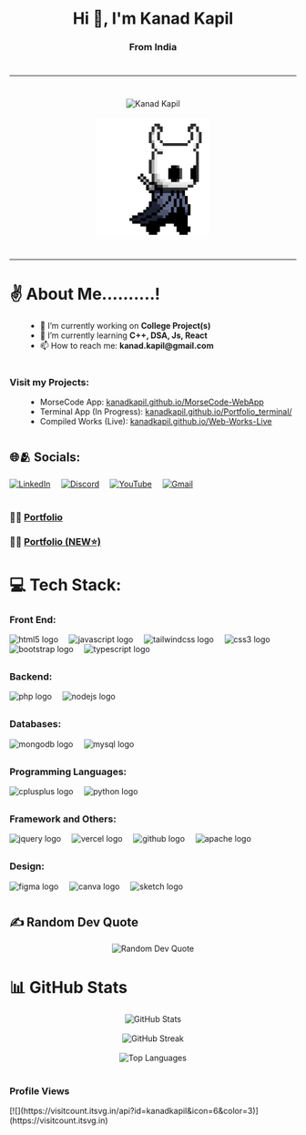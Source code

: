 <!-- Centered Header Section -->
<h1 align="center" style="margin-bottom: 20px;">Hi 👋, I'm Kanad Kapil</h1> 
<h3 align="center" style="margin-bottom: 40px;">From India</h3>
<hr style="margin-bottom: 40px;">

<!-- Typing Text Banner -->
<p align="center" style="margin-bottom: 40px;">
  <img src="https://readme-typing-svg.demolab.com/?lines=Computer%20Science%20Student;Web%20Developer&font=Silkscreen&center=true&width=800&height=57&color=52cbd1&vCenter=true&pause=300&size=44" alt="Kanad Kapil" />
  <br><br>
  <img src="https://raw.githubusercontent.com/TanZng/TanZng/master/assets/hollor_knight3.gif" width="200">
</p>
<hr style="margin-bottom: 40px;">

<!-- About Me Section -->
<h1>✌️ About Me..........!</h1>
<ul style="margin-left: 30px; margin-bottom: 40px;">
  <li>🔭 I’m currently working on <strong>College Project(s)</strong></li>
  <li>🌱 I’m currently learning <strong>C++, DSA, Js, React</strong></li>
  <li>📫 How to reach me: <strong>kanad.kapil@gmail.com</strong></li>
</ul>

<h3>Visit my Projects:</h3>
<ul style="margin-left: 30px; margin-bottom: 40px;">
  <li>MorseCode App: <a href="https://kanadkapil.github.io/MorseCode-WebApp" target="_blank">kanadkapil.github.io/MorseCode-WebApp</a></li>
  <li>Terminal App (In Progress): <a href="https://kanadkapil.github.io/Portfolio_terminal" target="_blank">kanadkapil.github.io/Portfolio_terminal/</a></li>
  <li>Compiled Works (Live): <a href="https://kanadkapil.github.io/Web-Works-Live" target="_blank">kanadkapil.github.io/Web-Works-Live</a></li>
</ul>

<!-- Socials Section -->
<h2>🌐🫂 Socials:</h2>
<div align="left" style="margin-bottom: 40px;">
  <a href="https://www.linkedin.com/in/kanadkapil/" target=""><img src="https://raw.githubusercontent.com/maurodesouza/profile-readme-generator/master/src/assets/icons/social/linkedin/default.svg" width="52" height="40" alt="LinkedIn" style="margin-right: 15px;" /></a>
  <a href="https://discord.com/users/anushtup" target=""><img src="https://raw.githubusercontent.com/maurodesouza/profile-readme-generator/master/src/assets/icons/social/discord/default.svg" width="52" height="40" alt="Discord" style="margin-right: 15px;" /></a>
  <a href="https://www.youtube.com/@anush_tup" target=""><img src="https://raw.githubusercontent.com/maurodesouza/profile-readme-generator/master/src/assets/icons/social/youtube/default.svg" width="52" height="40" alt="YouTube" style="margin-right: 15px;" /></a>
  <a href="mailto:kanadkapil@gmail.com" target=""><img src="https://raw.githubusercontent.com/maurodesouza/profile-readme-generator/master/src/assets/icons/social/gmail/default.svg" width="52" height="40" alt="Gmail" style="margin-right: 15px;" /></a>
</div>

<h3>👨‍⚕️ <a href="https://kanadkapil.github.io/Folio-live">Portfolio</a></h3>
<h3>👨‍⚕️ <a href="https://kanadkapil.github.io/Personal-Portfolio-Live/">Portfolio (NEW⭐)</a></h3>

<!-- Tech Stack Section -->
<h1>💻 Tech Stack:</h1>

<h3>Front End:</h3>
<div align="left" style="margin-bottom: 30px;">
  <img src="https://cdn.jsdelivr.net/gh/devicons/devicon/icons/html5/html5-original.svg" height="60" alt="html5 logo" style="margin-right: 15px;" />
  <img src="https://cdn.jsdelivr.net/gh/devicons/devicon/icons/javascript/javascript-original.svg" height="60" alt="javascript logo" style="margin-right: 15px;" />
  <img src="https://skillicons.dev/icons?i=tailwind" height="60" alt="tailwindcss logo" style="margin-right: 15px;" />
  <img src="https://cdn.simpleicons.org/css3/1572B6" height="60" alt="css3 logo" style="margin-right: 15px;" />
  <img src="https://cdn.simpleicons.org/bootstrap/7952B3" height="60" alt="bootstrap logo" style="margin-right: 15px;" />
  <img src="https://cdn.jsdelivr.net/gh/devicons/devicon/icons/typescript/typescript-original.svg" height="60" alt="typescript logo" style="margin-right: 15px;" />
</div>

<h3>Backend:</h3>
<div align="left" style="margin-bottom: 30px;">
  <img src="https://cdn.simpleicons.org/php/777BB4" height="60" alt="php logo" style="margin-right: 15px;" />
  <img src="https://cdn.simpleicons.org/nodedotjs/339933" height="60" alt="nodejs logo" style="margin-right: 15px;" />
</div>

<h3>Databases:</h3>
<div align="left" style="margin-bottom: 30px;">
  <img src="https://skillicons.dev/icons?i=mongodb" height="60" alt="mongodb logo" style="margin-right: 15px;" />
  <img src="https://cdn.simpleicons.org/mysql/4479A1" height="60" alt="mysql logo" style="margin-right: 15px;" />
</div>

<h3>Programming Languages:</h3>
<div align="left" style="margin-bottom: 30px;">
  <img src="https://cdn.simpleicons.org/c++/00599C" height="60" alt="cplusplus logo" style="margin-right: 15px;" />
  <img src="https://cdn.jsdelivr.net/gh/devicons/devicon/icons/python/python-original.svg" height="60" alt="python logo" style="margin-right: 15px;" />
</div>

<h3>Framework and Others:</h3>
<div align="left" style="margin-bottom: 30px;">
  <img src="https://skillicons.dev/icons?i=jquery" height="60" alt="jquery logo" style="margin-right: 15px;" />
  <img src="https://skillicons.dev/icons?i=vercel" height="60" alt="vercel logo" style="margin-right: 15px;" />
  <img src="https://skillicons.dev/icons?i=github" height="60" alt="github logo" style="margin-right: 15px;" />
  <img src="https://cdn.jsdelivr.net/gh/devicons/devicon/icons/apache/apache-original.svg" height="60" alt="apache logo" style="margin-right: 15px;" />
</div>

<h3>Design:</h3>
<div align="left" style="margin-bottom: 40px;">
  <img src="https://cdn.jsdelivr.net/gh/devicons/devicon/icons/figma/figma-original.svg" height="60" alt="figma logo" style="margin-right: 15px;" />
  <img src="https://cdn.jsdelivr.net/gh/devicons/devicon/icons/canva/canva-original.svg" height="60" alt="canva logo" style="margin-right: 15px;" />
  <img src="https://skillicons.dev/icons?i=sketchup" height="60" alt="sketch logo" style="margin-right: 15px;" />
</div>

<!-- Random Dev Quote -->
<h2>✍️ Random Dev Quote</h2>
<p align="center" style="margin-bottom: 40px;">
  <img src="https://quotes-github-readme.vercel.app/api?type=vetical&theme=radical" alt="Random Dev Quote" />
</p>

<!-- GitHub Stats Section -->
<h1>📊 GitHub Stats</h1>
<div align="center" style="margin-bottom: 40px;">
  <img src="https://github-readme-stats.vercel.app/api?username=kanadkapil&theme=blue-green&hide_border=false&include_all_commits=false&count_private=true" alt="GitHub Stats" /><br/><br/>
  <img src="https://github-readme-streak-stats.herokuapp.com/?user=kanadkapil&theme=blue-green&hide_border=false" alt="GitHub Streak" /><br/><br/>
  <img src="https://github-readme-stats.vercel.app/api/top-langs/?username=kanadkapil&theme=blue-green&hide_border=false&include_all_commits=false&count_private=true&layout=compact" alt="Top Languages" />
</div>

<!-- Profile Views -->
<h3>Profile Views</h3>
[![](https://visitcount.itsvg.in/api?id=kanadkapil&icon=6&color=3)](https://visitcount.itsvg.in)
